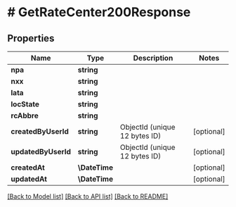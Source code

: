 # # GetRateCenter200Response

## Properties

Name | Type | Description | Notes
------------ | ------------- | ------------- | -------------
**npa** | **string** |  |
**nxx** | **string** |  |
**lata** | **string** |  |
**locState** | **string** |  |
**rcAbbre** | **string** |  |
**createdByUserId** | **string** | ObjectId (unique 12 bytes ID) | [optional]
**updatedByUserId** | **string** | ObjectId (unique 12 bytes ID) | [optional]
**createdAt** | **\DateTime** |  | [optional]
**updatedAt** | **\DateTime** |  | [optional]

[[Back to Model list]](../../README.md#models) [[Back to API list]](../../README.md#endpoints) [[Back to README]](../../README.md)

